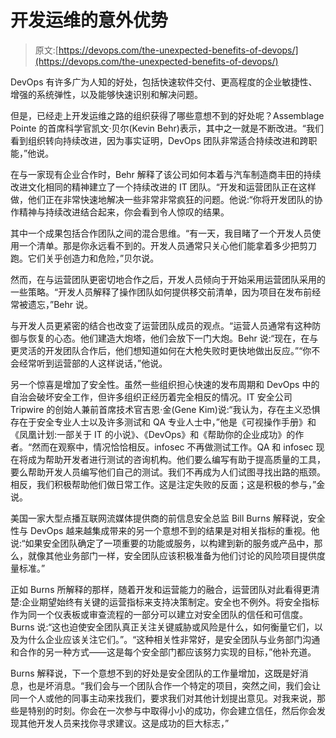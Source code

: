 # 开发运维的意外优势

> 原文:[https://devops.com/the-unexpected-benefits-of-devops/](https://devops.com/the-unexpected-benefits-of-devops/)

DevOps 有许多广为人知的好处，包括快速软件交付、更高程度的企业敏捷性、增强的系统弹性，以及能够快速识别和解决问题。

但是，已经走上开发运维之路的组织获得了哪些意想不到的好处呢？Assemblage Pointe 的首席科学官凯文·贝尔(Kevin Behr)表示，其中之一就是不断改进。“我们看到组织转向持续改进，因为事实证明，DevOps 团队非常适合持续改进和跨职能，”他说。

在与一家现有企业合作时，Behr 解释了该公司如何本着与汽车制造商丰田的持续改进文化相同的精神建立了一个持续改进的 IT 团队。“开发和运营团队正在这样做，他们正在非常快速地解决一些非常非常疯狂的问题。他说:“你将开发团队的协作精神与持续改进结合起来，你会看到令人惊叹的结果。

其中一个成果包括合作团队之间的混合思维。“有一天，我目睹了一个开发人员使用一个清单。那是你永远看不到的。开发人员通常只关心他们能拿着多少把剪刀跑。它们关乎创造力和危险，”贝尔说。

然而，在与运营团队更密切地合作之后，开发人员倾向于开始采用运营团队采用的一些策略。“开发人员解释了操作团队如何提供移交前清单，因为项目在发布前经常被遗忘，”Behr 说。

与开发人员更紧密的结合也改变了运营团队成员的观点。“运营人员通常有这种防御与恢复的心态。他们建造大炮塔，他们会放下一门大炮。Behr 说:“现在，在与更灵活的开发团队合作后，他们想知道如何在大枪失败时更快地做出反应。”“你不会经常听到运营部的人这样说话，”他说。

另一个惊喜是增加了安全性。虽然一些组织担心快速的发布周期和 DevOps 中的自治会破坏安全工作，但许多组织正经历着完全相反的情况。IT 安全公司 Tripwire 的创始人兼前首席技术官吉恩·金(Gene Kim)说:“我认为，存在主义恐惧存在于安全专业人士以及许多测试和 QA 专业人士中，”他是《可视操作手册》和《凤凰计划:一部关于 IT 的小说》、《DevOps》和《帮助你的企业成功》的作者。“然而在观察中，情况恰恰相反。infosec 不再做测试工作。QA 和 infosec 现在将成为帮助开发者进行测试的咨询机构。他们要么编写有助于提高质量的工具，要么帮助开发人员编写他们自己的测试。我们不再成为人们试图寻找出路的瓶颈。相反，我们积极帮助他们做日常工作。这是注定失败的反面；这是积极的参与，”金说。

美国一家大型点播互联网流媒体提供商的前信息安全总监 Bill Burns 解释说，安全性与 DevOps 越来越集成带来的另一个意想不到的结果是对相关指标的重视。他说:“如果安全团队确定了一项重要的功能或服务，以构建到新的服务或产品中，那么，就像其他业务部门一样，安全团队应该积极准备为他们讨论的风险项目提供度量标准。”

正如 Burns 所解释的那样，随着开发和运营能力的融合，运营团队对此看得更清楚:企业期望始终有关键的运营指标来支持决策制定。安全也不例外。将安全指标作为同一个仪表板或审查流程的一部分可以建立对安全团队的信任和可信度。Burns 说:“这也迫使安全团队真正关注关键威胁或风险是什么，如何衡量它们，以及为什么企业应该关注它们。”。“这种相关性非常好，是安全团队与业务部门沟通和合作的另一种方式——这是每个安全部门都应该努力实现的目标，”他补充道。

Burns 解释说，下一个意想不到的好处是安全团队的工作量增加，这既是好消息，也是坏消息。“我们会与一个团队合作一个特定的项目，突然之间，我们会让同一个人或他的同事主动来找我们，要求我们对其他计划提出意见。对我来说，那些是特别的时刻。你会在一次参与中取得小小的成功，你会建立信任，然后你会发现其他开发人员来找你寻求建议。这是成功的巨大标志，”